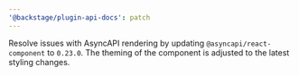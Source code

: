 ```yaml
---
'@backstage/plugin-api-docs': patch
---
```


Resolve issues with AsyncAPI rendering by updating `@asyncapi/react-component`
to `0.23.0`. The theming of the component is adjusted to the latest styling
changes.
